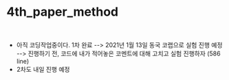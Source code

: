 # 4th_paper_method
<br/>

* 아직 코딩작업중이다. 1차 완료 --> 2021년 1월 13일 동국 코랩으로 실험 진행 예정 --> 진행하기 전, 코드에 내가 적어놓은 코멘트에 대해 고치고 실험 진행하자 (586 line)
* 2차도 내일 진행 예정

